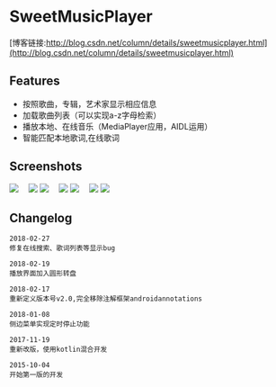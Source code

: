 
# SweetMusicPlayer
[博客链接:http://blog.csdn.net/column/details/sweetmusicplayer.html](http://blog.csdn.net/column/details/sweetmusicplayer.html)

## Features  
- 按照歌曲，专辑，艺术家显示相应信息  
- 加载歌曲列表（可以实现a-z字母检索）  
- 播放本地、在线音乐（MediaPlayer应用，AIDL运用）  
- 智能匹配本地歌词,在线歌词   

## Screenshots
![][1]　
![][2]
![][3]　
![][4]
![][5]　
![][6]
![][7]

## Changelog
```
2018-02-27
修复在线搜索、歌词列表等显示bug

2018-02-19
播放界面加入圆形转盘

2018-02-17
重新定义版本号v2.0,完全移除注解框架androidannotations

2018-01-08
侧边菜单实现定时停止功能

2017-11-19
重新改版，使用kotlin混合开发

2015-10-04
开始第一版的开发
```

[1]: http://on8vjlgub.bkt.clouddn.com/sweetmusic1.png
[2]: http://on8vjlgub.bkt.clouddn.com/sweetmusic2.png 
[3]: http://on8vjlgub.bkt.clouddn.com/sweetmusic3.png
[4]: http://on8vjlgub.bkt.clouddn.com/sweetmusic4.png 
[5]: http://on8vjlgub.bkt.clouddn.com/sweetmusic5.png
[6]: http://on8vjlgub.bkt.clouddn.com/sweetmusic6.png 
[7]: http://on8vjlgub.bkt.clouddn.com/sweetmusic7.png
